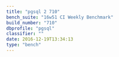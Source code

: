 ```yaml
---
title: "pgsql 2 710"
bench_suite: "16w51 CI Weekly Benchmark"
build_number: "710"
dbprofile: "pgsql"
classifier: ""
date: 2016-12-19T13:34:13
type: "bench"
---
```

